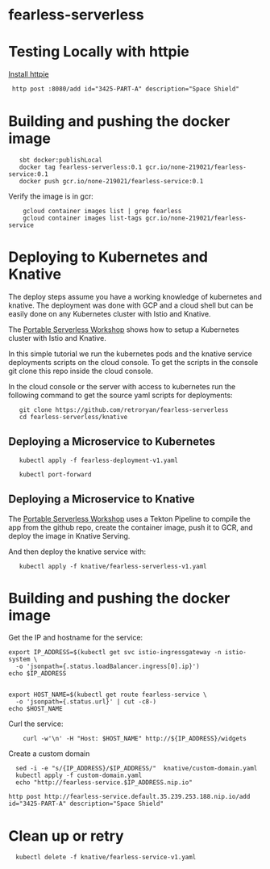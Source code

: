 # fearless-serverless



# Testing Locally with httpie

[Install httpie](https://httpie.org/)

```html
 http post :8080/add id="3425-PART-A" description="Space Shield"
```
 
 # Building and pushing the docker image
 
 ```shell script
    sbt docker:publishLocal 
    docker tag fearless-serverless:0.1 gcr.io/none-219021/fearless-service:0.1
    docker push gcr.io/none-219021/fearless-service:0.1
```

Verify the image is in gcr:

```shell script
    gcloud container images list | grep fearless
    gcloud container images list-tags gcr.io/none-219021/fearless-service
```

 # Deploying to Kubernetes and Knative
 
The deploy steps assume you have a working knowledge of kubernetes and knative.  The deployment was done with GCP and a cloud shell but can be easily done on any Kubernetes cluster with Istio and Knative.
 
The [Portable Serverless Workshop](https://docs.google.com/document/d/1bWAxf5dXgPYWKkrRussz5h8qfCQU7vSpFIpYEBPZGP8/edit#) shows how to setup a Kubernetes cluster with Istio and Knative.  
  
In this simple tutorial we run the kubernetes pods and the knative service deployments scripts on the cloud console.  To get the scripts in the console git clone this repo inside the cloud console.
 
In the cloud console or the server with access to kubernetes run the following command to get the source yaml scripts for deployments:
  
 ```shell script
    git clone https://github.com/retroryan/fearless-serverless
    cd fearless-serverless/knative
```

## Deploying a Microservice to Kubernetes

 ```shell script
    kubectl apply -f fearless-deployment-v1.yaml

    kubectl port-forward 
```

## Deploying a Microservice to Knative

The [Portable Serverless Workshop](https://docs.google.com/document/d/1bWAxf5dXgPYWKkrRussz5h8qfCQU7vSpFIpYEBPZGP8/edit#) uses a Tekton Pipeline to compile the app from the github repo, create the container image, push it to GCR, and deploy the image in Knative Serving.

And then deploy the knative service with:

 ```shell script
    kubectl apply -f knative/fearless-serverless-v1.yaml
```


 # Building and pushing the docker image

Get the IP and hostname for the service:

```shell script
export IP_ADDRESS=$(kubectl get svc istio-ingressgateway -n istio-system \
  -o 'jsonpath={.status.loadBalancer.ingress[0].ip}')
echo $IP_ADDRESS


export HOST_NAME=$(kubectl get route fearless-service \
  -o 'jsonpath={.status.url}' | cut -c8-)
echo $HOST_NAME
```

Curl the service:

```shell script
    curl -w'\n' -H "Host: $HOST_NAME" http://${IP_ADDRESS}/widgets
```

Create a custom domain

```shell script
  sed -i -e "s/{IP_ADDRESS}/$IP_ADDRESS/"  knative/custom-domain.yaml
  kubectl apply -f custom-domain.yaml
  echo "http://fearless-service.$IP_ADDRESS.nip.io"
```

```shell script
http post http://fearless-service.default.35.239.253.188.nip.io/add id="3425-PART-A" description="Space Shield"
```

# Clean up or retry

```shell script
  kubectl delete -f knative/fearless-service-v1.yaml
```


